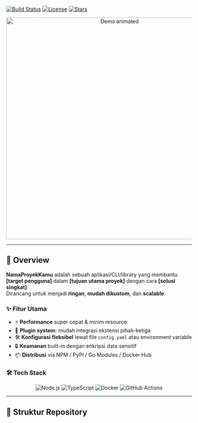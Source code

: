 [![Build Status](https://img.shields.io/github/actions/workflow/status/username/repo/ci.yml?style=flat-square)](https://github.com/username/repo/actions)  [![License](https://img.shields.io/github/license/username/repo?style=flat-square)](LICENSE)  [![Stars](https://img.shields.io/github/stars/username/repo?style=flat-square)](https://github.com/username/repo/stargazers)

<p align="center">
  <img src="assets/hero.gif" alt="Demo animated" width="600"/>
</p>

---

## 📖 Overview

**NamaProyekKamu** adalah sebuah aplikasi/CLI/library yang membantu **[target pengguna]** dalam **[tujuan utama proyek]** dengan cara **[solusi singkat]**.  
Dirancang untuk menjadi **ringan**, **mudah dikustom**, dan **scalable**.

### ✨ Fitur Utama

- ⚡ **Performance** super cepat & minim resource  
- 🔌 **Plugin system**: mudah integrasi ekstensi pihak-ketiga  
- 🛠️ **Konfigurasi fleksibel** lewat file `config.yaml` atau environment variable  
- 🔒 **Keamanan** built-in dengan enkripsi data sensitif  
- 📦 **Distribusi** via NPM / PyPI / Go Modules / Docker Hub  

### 🛠️ Tech Stack

<p align="center">
  <img alt="Node.js" src="https://img.shields.io/badge/Node.js-v16.x-green?style=flat-square"/>
  <img alt="TypeScript" src="https://img.shields.io/badge/TypeScript-v4.x-blue?style=flat-square"/>
  <img alt="Docker" src="https://img.shields.io/badge/Docker-v24.x-blue?style=flat-square"/>
  <img alt="GitHub Actions" src="https://img.shields.io/badge/GitHub%20Actions-CI/CD-purple?style=flat-square"/>
</p>

---

## 📂 Struktur Repository
